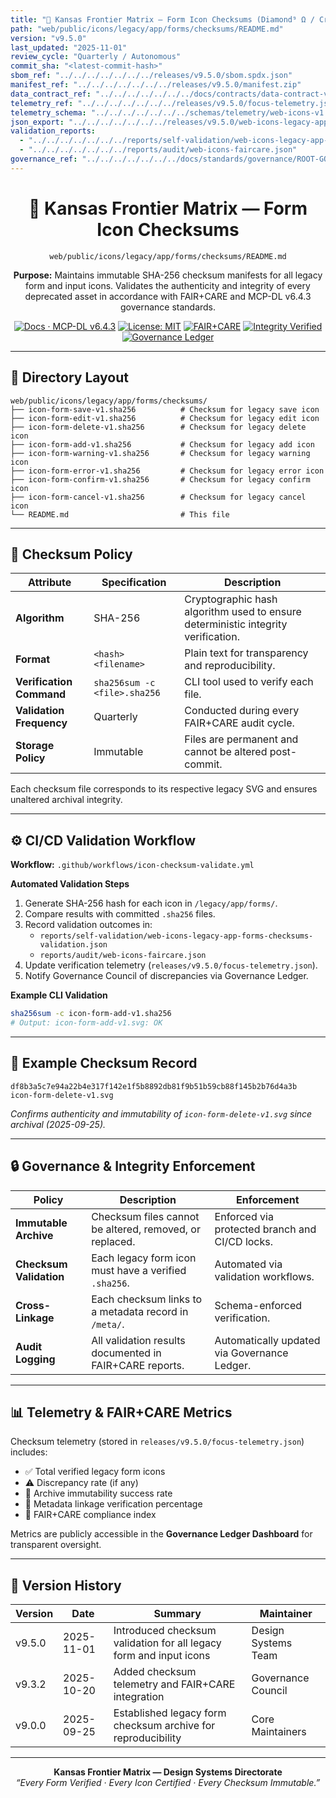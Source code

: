 ```yaml
---
title: "🔐 Kansas Frontier Matrix — Form Icon Checksums (Diamond⁹ Ω / Crown∞Ω Ultimate Certified)"
path: "web/public/icons/legacy/app/forms/checksums/README.md"
version: "v9.5.0"
last_updated: "2025-11-01"
review_cycle: "Quarterly / Autonomous"
commit_sha: "<latest-commit-hash>"
sbom_ref: "../../../../../../../releases/v9.5.0/sbom.spdx.json"
manifest_ref: "../../../../../../../releases/v9.5.0/manifest.zip"
data_contract_ref: "../../../../../../../docs/contracts/data-contract-v3.json"
telemetry_ref: "../../../../../../../releases/v9.5.0/focus-telemetry.json"
telemetry_schema: "../../../../../../../schemas/telemetry/web-icons-v1.json"
json_export: "../../../../../../../releases/v9.5.0/web-icons-legacy-app-forms-checksums.meta.json"
validation_reports:
  - "../../../../../../../reports/self-validation/web-icons-legacy-app-forms-checksums-validation.json"
  - "../../../../../../../reports/audit/web-icons-faircare.json"
governance_ref: "../../../../../../../docs/standards/governance/ROOT-GOVERNANCE.md"
---
```


<div align="center">

# 🔐 Kansas Frontier Matrix — **Form Icon Checksums**
`web/public/icons/legacy/app/forms/checksums/README.md`

**Purpose:** Maintains immutable SHA-256 checksum manifests for all legacy form and input icons. Validates the authenticity and integrity of every deprecated asset in accordance with FAIR+CARE and MCP-DL v6.4.3 governance standards.

[![Docs · MCP-DL v6.4.3](https://img.shields.io/badge/Docs-MCP--DL%20v6.4.3-blue)](../../../../../../../docs/standards/markdown_rules.md)
[![License: MIT](https://img.shields.io/badge/License-MIT-green)](../../../../../../../LICENSE)
[![FAIR+CARE](https://img.shields.io/badge/FAIR%2BCARE-Compliant-orange)](../../../../../../../docs/standards/governance/ROOT-GOVERNANCE.md)
[![Integrity Verified](https://img.shields.io/badge/Integrity-Verified-critical)](../../../../../../../reports/audit/web-icons-faircare.json)
[![Governance Ledger](https://img.shields.io/badge/Governance-Ledger-Active-purple)](../../../../../../../docs/standards/governance/LEDGER.md)

</div>

---

## 📁 Directory Layout

```
web/public/icons/legacy/app/forms/checksums/
├── icon-form-save-v1.sha256          # Checksum for legacy save icon
├── icon-form-edit-v1.sha256          # Checksum for legacy edit icon
├── icon-form-delete-v1.sha256        # Checksum for legacy delete icon
├── icon-form-add-v1.sha256           # Checksum for legacy add icon
├── icon-form-warning-v1.sha256       # Checksum for legacy warning icon
├── icon-form-error-v1.sha256         # Checksum for legacy error icon
├── icon-form-confirm-v1.sha256       # Checksum for legacy confirm icon
├── icon-form-cancel-v1.sha256        # Checksum for legacy cancel icon
└── README.md                         # This file
```

---

## 🧩 Checksum Policy

| Attribute | Specification | Description |
|------------|----------------|-------------|
| **Algorithm** | SHA-256 | Cryptographic hash algorithm used to ensure deterministic integrity verification. |
| **Format** | `<hash>  <filename>` | Plain text for transparency and reproducibility. |
| **Verification Command** | `sha256sum -c <file>.sha256` | CLI tool used to verify each file. |
| **Validation Frequency** | Quarterly | Conducted during every FAIR+CARE audit cycle. |
| **Storage Policy** | Immutable | Files are permanent and cannot be altered post-commit. |

Each checksum file corresponds to its respective legacy SVG and ensures unaltered archival integrity.

---

## ⚙️ CI/CD Validation Workflow

**Workflow:** `.github/workflows/icon-checksum-validate.yml`

**Automated Validation Steps**
1. Generate SHA-256 hash for each icon in `/legacy/app/forms/`.  
2. Compare results with committed `.sha256` files.  
3. Record validation outcomes in:  
   - `reports/self-validation/web-icons-legacy-app-forms-checksums-validation.json`  
   - `reports/audit/web-icons-faircare.json`  
4. Update verification telemetry (`releases/v9.5.0/focus-telemetry.json`).  
5. Notify Governance Council of discrepancies via Governance Ledger.

**Example CLI Validation**
```bash
sha256sum -c icon-form-add-v1.sha256
# Output: icon-form-add-v1.svg: OK
```

---

## 🧾 Example Checksum Record

```text
df8b3a5c7e94a22b4e317f142e1f5b8892db81f9b51b59cb88f145b2b76d4a3b  icon-form-delete-v1.svg
```

*Confirms authenticity and immutability of `icon-form-delete-v1.svg` since archival (2025-09-25).*

---

## 🔒 Governance & Integrity Enforcement

| Policy | Description | Enforcement |
|--------|-------------|--------------|
| **Immutable Archive** | Checksum files cannot be altered, removed, or replaced. | Enforced via protected branch and CI/CD locks. |
| **Checksum Validation** | Each legacy form icon must have a verified `.sha256`. | Automated via validation workflows. |
| **Cross-Linkage** | Each checksum links to a metadata record in `/meta/`. | Schema-enforced verification. |
| **Audit Logging** | All validation results documented in FAIR+CARE reports. | Automatically updated via Governance Ledger. |

---

## 📊 Telemetry & FAIR+CARE Metrics

Checksum telemetry (stored in `releases/v9.5.0/focus-telemetry.json`) includes:
- ✅ Total verified legacy form icons  
- ⚠️ Discrepancy rate (if any)  
- 🔐 Archive immutability success rate  
- 🧾 Metadata linkage verification percentage  
- 💠 FAIR+CARE compliance index  

Metrics are publicly accessible in the **Governance Ledger Dashboard** for transparent oversight.

---

## 🧾 Version History

| Version | Date | Summary | Maintainer |
|----------|------|----------|-------------|
| v9.5.0 | 2025-11-01 | Introduced checksum validation for all legacy form and input icons | Design Systems Team |
| v9.3.2 | 2025-10-20 | Added checksum telemetry and FAIR+CARE integration | Governance Council |
| v9.0.0 | 2025-09-25 | Established legacy form checksum archive for reproducibility | Core Maintainers |

---

<div align="center">

**Kansas Frontier Matrix — Design Systems Directorate**  
*“Every Form Verified · Every Icon Certified · Every Checksum Immutable.”*

</div>

